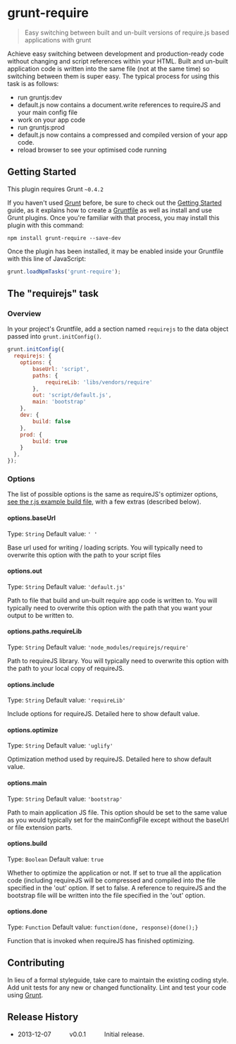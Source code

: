 # grunt-require

> Easy switching between built and un-built versions of require.js based applications with grunt

Achieve easy switching between development and production-ready code without changing and script references within your HTML. Built and un-built application code is written into the same file (not at the same time) so switching between them is super easy. The typical process for using this task is as follows:

- run gruntjs:dev
- default.js now contains a document.write references to requireJS and your main config file
- work on your app code
- run gruntjs:prod
- default.js now contains a compressed and compiled version of your app code.
- reload browser to see your optimised code running

## Getting Started
This plugin requires Grunt `~0.4.2`

If you haven't used [Grunt](http://gruntjs.com/) before, be sure to check out the [Getting Started](http://gruntjs.com/getting-started) guide, as it explains how to create a [Gruntfile](http://gruntjs.com/sample-gruntfile) as well as install and use Grunt plugins. Once you're familiar with that process, you may install this plugin with this command:

```shell
npm install grunt-require --save-dev
```

Once the plugin has been installed, it may be enabled inside your Gruntfile with this line of JavaScript:

```js
grunt.loadNpmTasks('grunt-require');
```

## The "requirejs" task

### Overview
In your project's Gruntfile, add a section named `requirejs` to the data object passed into `grunt.initConfig()`.

```js
grunt.initConfig({
  requirejs: {
    options: {
        baseUrl: 'script',
        paths: {
            requireLib: 'libs/vendors/require'
        },
        out: 'script/default.js',
        main: 'bootstrap'
    },
    dev: {
        build: false
    },
    prod: {
        build: true
    }
  },
});
```

### Options
The list of possible options is the same as requireJS's optimizer options, [see the r.js example build file](https://github.com/jrburke/r.js/blob/master/build/example.build.js), with a few extras (described below).

#### options.baseUrl
Type: `String`
Default value: `' '`

Base url used for writing / loading scripts. You will typically need to overwrite this option with the path to your script files

#### options.out
Type: `String`
Default value: `'default.js'`

Path to file that build and un-built require app code is written to. You will typically need to overwrite this option with the path that you want your output to be written to.

#### options.paths.requireLib
Type: `String`
Default value: `'node_modules/requirejs/require'`

Path to requireJS library. You will typically need to overwrite this option with the path to your local copy of requireJS.

#### options.include
Type: `String`
Default value: `'requireLib'`

Include options for requireJS. Detailed here to show default value.

#### options.optimize
Type: `String`
Default value: `'uglify'`

Optimization method used by requireJS. Detailed here to show default value.

#### options.main
Type: `String`
Default value: `'bootstrap'`

Path to main application JS file. This option should be set to the same value as you would typically set for the mainConfigFile except without the baseUrl or file extension parts.

#### options.build
Type: `Boolean`
Default value: `true`

Whether to optimize the application or not. If set to true all the application code (including requireJS will be compressed and compiled into the file specified in the 'out' option. If set to false. A reference to requireJS and the bootstrap file will be written into the file specified in the 'out' option.

#### options.done
Type: `Function`
Default value: `function(done, response){done();}`

Function that is invoked when requireJS has finished optimizing.

## Contributing
In lieu of a formal styleguide, take care to maintain the existing coding style. Add unit tests for any new or changed functionality. Lint and test your code using [Grunt](http://gruntjs.com/).

## Release History
* 2013-12-07   v0.0.1   Initial release.
